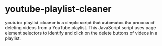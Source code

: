 # youtube-playlist-cleaner
youtube-playlist-cleaner is a simple script that automates the process of deleting videos from a YouTube playlist. This JavaScript script uses page element selectors to identify and click on the delete buttons of videos in a playlist.
